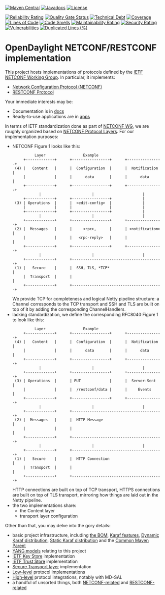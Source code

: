 [![Maven Central](https://maven-badges.herokuapp.com/maven-central/org.opendaylight.netconf/netconf-artifacts/badge.svg)](https://maven-badges.herokuapp.com/maven-central/org.opendaylight.netconf/netconf-artifacts)
[![Javadocs](https://www.javadoc.io/badge/org.opendaylight.netconf/restconf-common.svg)](https://www.javadoc.io/doc/org.opendaylight.netconf/restconf-common)
[![License](https://img.shields.io/badge/License-EPL%201.0-blue.svg)](https://opensource.org/licenses/EPL-1.0)

[![Reliability Rating](https://sonarcloud.io/api/project_badges/measure?project=opendaylight_netconf&metric=reliability_rating)](https://sonarcloud.io/summary/new_code?id=opendaylight_netconf)
[![Quality Gate Status](https://sonarcloud.io/api/project_badges/measure?project=opendaylight_netconf&metric=alert_status)](https://sonarcloud.io/summary/new_code?id=opendaylight_netconf)
[![Technical Debt](https://sonarcloud.io/api/project_badges/measure?project=opendaylight_netconf&metric=sqale_index)](https://sonarcloud.io/summary/new_code?id=opendaylight_netconf)
[![Coverage](https://sonarcloud.io/api/project_badges/measure?project=opendaylight_netconf&metric=coverage)](https://sonarcloud.io/summary/new_code?id=opendaylight_netconf)
[![Lines of Code](https://sonarcloud.io/api/project_badges/measure?project=opendaylight_netconf&metric=ncloc)](https://sonarcloud.io/summary/new_code?id=opendaylight_netconf)
[![Code Smells](https://sonarcloud.io/api/project_badges/measure?project=opendaylight_netconf&metric=code_smells)](https://sonarcloud.io/summary/new_code?id=opendaylight_netconf)
[![Maintainability Rating](https://sonarcloud.io/api/project_badges/measure?project=opendaylight_netconf&metric=sqale_rating)](https://sonarcloud.io/summary/new_code?id=opendaylight_netconf)
[![Security Rating](https://sonarcloud.io/api/project_badges/measure?project=opendaylight_netconf&metric=security_rating)](https://sonarcloud.io/summary/new_code?id=opendaylight_netconf)
[![Vulnerabilities](https://sonarcloud.io/api/project_badges/measure?project=opendaylight_netconf&metric=vulnerabilities)](https://sonarcloud.io/summary/new_code?id=opendaylight_netconf)
[![Duplicated Lines (%)](https://sonarcloud.io/api/project_badges/measure?project=opendaylight_netconf&metric=duplicated_lines_density)](https://sonarcloud.io/summary/new_code?id=opendaylight_netconf)

# OpenDaylight NETCONF/RESTCONF implementation

This project hosts implementations of protocols defined by the [IETF NETCONF Working Group](https://datatracker.ietf.org/wg/netconf/about/).
In particular, it implements:
* [Network Configuration Protocol (NETCONF)](https://www.rfc-editor.org/rfc/rfc6241)
* [RESTCONF Protocol](https://www.rfc-editor.org/rfc/rfc8040)

Your immediate interests may be:
* Documentation is in [docs](https://docs.opendaylight.org/projects/netconf/en/latest/index.html)
* Ready-to-use applications are in [apps](apps/README.md)

In terms of IETF standardization done as part of [NETCONF WG](https://datatracker.ietf.org/wg/netconf/), we are roughly
organized based on [NETCONF Protocol Layers](https://www.rfc-editor.org/rfc/rfc6241#page-9). For our implementation
purposes:
* NETCONF Figure 1 looks like this:
  ```
            Layer                 Example
       +-------------+      +-----------------+      +----------------+
   (4) |   Content   |      |  Configuration  |      |  Notification  |
       |             |      |      data       |      |      data      |
       +-------------+      +-----------------+      +----------------+
              |                       |                      |
       +-------------+      +-----------------+              |
   (3) | Operations  |      |  <edit-config>  |              |
       |             |      |                 |              |
       +-------------+      +-----------------+              |
              |                       |                      |
       +-------------+      +-----------------+      +----------------+
   (2) |  Messages   |      |     <rpc>,      |      | <notification> |
       |             |      |   <rpc-reply>   |      |                |
       +-------------+      +-----------------+      +----------------+
              |                       |                      |
       +-------------+      +-----------------------------------------+
   (1) |   Secure    |      |  SSH, TLS, *TCP*                        |
       |  Transport  |      |                                         |
       +-------------+      +-----------------------------------------+
  ```
  We provide TCP for completeness and logical Netty pipeline structure: a Channel corresponds to the TCP transport
  and SSH and TLS are built on top of it by adding the corresponding ChannelHandlers.
* lacking standardization, we define the corresponding RFC8040 Figure 1 to look like this:
  ```
            Layer                 Example
       +-------------+      +-----------------+      +----------------+
   (4) |   Content   |      |  Configuration  |      |  Notification  |
       |             |      |      data       |      |      data      |
       +-------------+      +-----------------+      +----------------+
              |                       |                      |
       +-------------+      +-----------------+      +----------------+
   (3) | Operations  |      | PUT             |      |  Server-Sent   |
       |             |      |  /restconf/data |      |     Events     |
       +-------------+      +-----------------+      +----------------+
              |                       |                      |
       +-------------+      +-----------------------------------------+
   (2) |  Messages   |      |  HTTP Message                           |
       |             |      |                                         |
       +-------------+      +-----------------------------------------+
              |                       |                      |
       +-------------+      +-----------------------------------------+
   (1) |   Secure    |      |  HTTP Connection                        |
       |  Transport  |      |                                         |
       +-------------+      +-----------------------------------------+
  ```
  HTTP connections are built on top of TCP transport, HTTPS connections are built on top of TLS transport, mirroring
  how things are laid out in the Netty pipeline.
* the two implementations share:
  * the Content layer
  * transport layer configuration

Other than that, you may delve into the gory details:
* basic project infrastructure, including [the BOM](artifacts), [Karaf features](features),
[Dynamic Karaf distribution](karaf), [Static Karaf distribution](karaf-static) and the [Common Maven Parent](parent)
* [YANG models](model) relating to this project
* [IETF Key Store](keystore) implementation
* [IETF Trust Store](truststore) implementation
* [Secure Transport layer](transport) implementation
* [Low-level](protocol/README.md) protocol implementations
* [High-level](plugins) protocol integrations, notably with MD-SAL
* a handful of unsorted things, both [NETCONF-related](netconf) and [RESTCONF-related](restconf)
